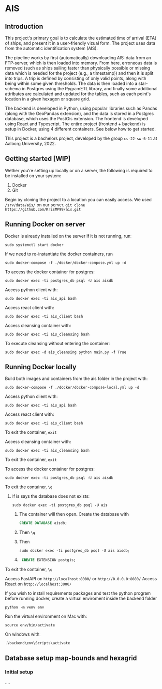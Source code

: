 # AIS
## Introduction
This project's primary goal is to calculate the estimated time of arrival (ETA) of ships, and present it in a user-friendly vizual form.
The project uses data from the automatic identification system (AIS).

The pipeline works by first (automatically) downloading AIS-data from an FTP-server, which is then loaded into memory. From here, erroneous data is removed (such as ships sailing faster than physically possible or missing data which is needed for the project (e.g., a timestamp)) and then it is split into trips. A trip is defined by consisting of only valid points, along with being within some given thresholds. The data is then loaded into a star-schema in Postgres using the PygramETL library, and finally some additional attributes are calculated and updated for the tables, such as each point's location in a given hexagon or square grid.

The backend is developed in Python, using popular libraries such as Pandas (along with the GeoPandas extension), and the data is stored in a Postgres database, which uses the PostGis extension.
The frontend is developed using React and Typescript.
The entire project (frontend + backend) is setup in Docker, using 4 different containers. See below how to get started.

This project is a bachelors project, developed by the group `cs-22-sw-6-11` at Aalborg University, 2022. 


## Getting started [WIP]
Wether you're setting up locally or on a server, the following is required to be installed on your system:
1. Docker
2. Git

Begin by cloning the project to a location you can easily access. We used `/srv/data/ais/` on our server.
```git clone https://github.com/KrisMP99/ais.git```


## Running Docker on server
Docker is already installed on the server
If it is not running, run: 
```
sudo systemctl start docker
```

If we need to re-instantiate the docker containers, run 
```
sudo docker-compose -f ./docker/docker-compose.yml up -d
```

To access the docker container for postgres:
```
sudo docker exec -ti postgres_db psql -U ais aisdb
```

Access python client with: 
```
sudo docker exec -ti ais_api bash
```

Access react client with: 
```
sudo docker exec -ti ais_client bash
```

Access cleansing container with:
```
sudo docker exec -ti ais_cleansing bash
```

To execute cleansing without entering the container:
```
sudo docker exec -d ais_cleansing python main.py -f True
```

## Running Docker locally
Build both images and containers from the ais folder in the project with: 
```
sudo docker-compose -f ./docker/docker-compose-local.yml up -d
```

Access python client with: 
```
sudo docker exec -ti ais_api bash
```

Access react client with: 
```
sudo docker exec -ti ais_client bash
```
To exit the container, ```exit```

Access cleansing container with:
```
sudo docker exec -ti ais_cleansing bash
```
To exit the container, ```exit```

To access the docker container for postgres:
```
sudo docker exec -ti postgres_db psql -U ais aisdb
```
To exit the container, ```\q```

1. If is says the database does not exists:
    ```
    sudo docker exec -ti postgres_db psql -U ais
    ```
    1. The container will then open. Create the database with 
        ```SQL 
        CREATE DATABASE aisdb;
        ```

    1. Then ```\q```
    1. Then 
        ```
        sudo docker exec -ti postgres_db psql -U ais aisdb;
        ```
    1. ```SQL
        CREATE EXTENSION postgis;
        ```

To exit the container, ```\q```

Access FastAPI on ```http://localhost:8080/``` or ```http://0.0.0.0:8080/```
Access React on ```http://localhost:3000/```

If you wish to install requirements packages and test the python program before running docker, create a virtual enviroment inside the backend folder
```
python -m venv env
```

Run the virtual environment on Mac with:
```
source env/bin/activate
```
On windows with:
```
.\backend\env\Scripts\activate
```

## Database setup map-bounds and hexagrid
### Initial setup
....
